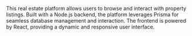 This real estate platform allows users to browse and interact with property listings. Built with a Node.js backend, the platform leverages Prisma for seamless database management and interaction. The frontend is powered by React, providing a dynamic and responsive user interface.
